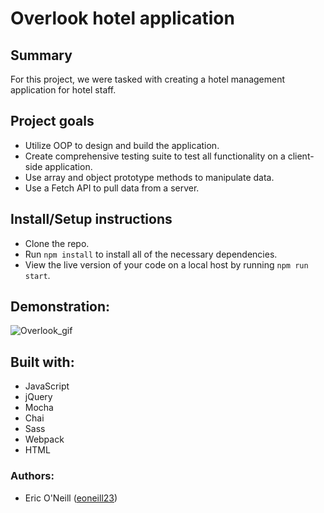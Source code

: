 # Overlook hotel application

## Summary
For this project, we were tasked with creating a hotel management application for hotel staff.

## Project goals
  * Utilize OOP to design and build the application.
  * Create comprehensive testing suite to test all functionality on a client-side application.
  * Use array and object prototype methods to manipulate data.
  * Use a Fetch API to pull data from a server.
  
## Install/Setup instructions
 * Clone the repo.
 * Run `npm install` to install all of the necessary dependencies.
 * View the live version of your code on a local host by running `npm run start`.
  
## Demonstration:
![Overlook_gif](./src/images/overlook-gif.gif)

 ## Built with:
 * JavaScript
 * jQuery
 * Mocha
 * Chai
 * Sass
 * Webpack
 * HTML

### Authors:
* Eric O'Neill ([eoneill23](https://github.com/eoneill23))
